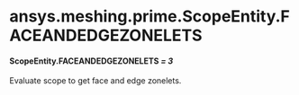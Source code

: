 # ansys.meshing.prime.ScopeEntity.FACEANDEDGEZONELETS

<a id="ansys.meshing.prime.ScopeEntity.FACEANDEDGEZONELETS"></a>

#### ScopeEntity.FACEANDEDGEZONELETS *= 3*

Evaluate scope to get face and edge zonelets.

<!-- !! processed by numpydoc !! -->
